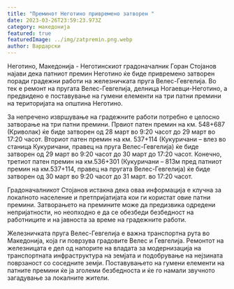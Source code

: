 ```yaml
---
title: "Преминот Неготино привремено затворен "
date: 2023-03-26T23:59:23.973Z
category: македонија
featured: true
featuredImage: ../img/zatpremin.png.webp
author: Вардарски
---
```


Неготино, Македонија - Неготинскиот градоначалник Горан Стојанов најави дека патниот премин Неготино ќе биде привремено затворен поради градежни работи на железничката пруга Велес-Гевгелија. Во тек е ремонт на пругата Велес-Гевгелија, делница Ногаевци-Неготино, а предвидено е поставување на гумени елементи на три патни премини на територијата на општина Неготино.

За непречено извршување на градежните работи потребно е целосно затворање на три патни премини. Првиот патен премин на км. 548+687 (Криволак) ќе биде затворен од 28 март во 9:20 часот до 29 март во 17:20 часот. Вториот патен премин на км. 537+114 (Кукуричани – влез во станица Кукуричани, правец на пруга Велес-Гевгелија) ќе биде затворен од 29 март во 9:20 часот до 30 март до 17:20 часот. Конечно, третиот патен премин на км.536+301 (Кукуричани – 813м пред патниот премин на км.537+114, правец на пругата Велес-Гевгелија) ќе биде затворен од 30 март во 9:20 часот до 31 март. во 17:20 часот.

Градоначалникот Стојанов истакна дека оваа информација е клучна за локалното население и претпријатијата кои ги користат овие патни премини. Затворањето на премините може да предизвика одредени непријатности, но неопходно е да се обезбеди безбедност на работниците и на јавноста за време на градежните работи.

Железничката пруга Велес-Гевгелија е важна транспортна рута во Македонија, која ги поврзува градовите Велес и Гевгелија. Ремонтот на железницата е дел од напорите на владата за модернизација на транспортната инфраструктура на земјата и подобрување на нејзината поврзаност со соседните земји. Поставувањето на гумени елементи на патните премини ќе ја зголеми безбедноста и ќе го намали звучното загадување за локалните жители.
